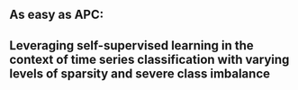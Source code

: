 ## As easy as APC: 
## Leveraging self-supervised learning in the context of time series classification with varying levels of sparsity and severe class imbalance
